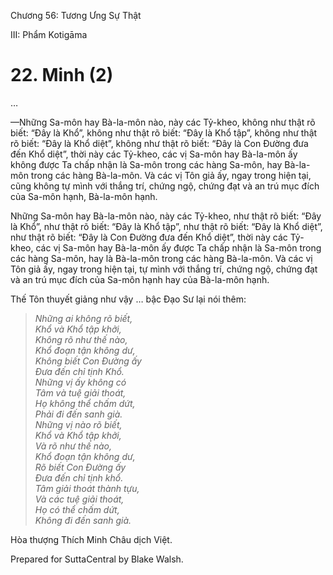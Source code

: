  

Chương 56: Tương Ưng Sự Thật

III: Phẩm Kotigāma

# 22\. Minh (2)

…

—Những Sa-môn hay Bà-la-môn nào, này các Tỷ-kheo, không như thật rõ biết: “Ðây là Khổ”, không như thật rõ biết: “Ðây là Khổ tập”, không như thật rõ biết: “Ðây là Khổ diệt”, không như thật rõ biết: “Ðây là Con Ðường đưa đến Khổ diệt”, thời này các Tỷ-kheo, các vị Sa-môn hay Bà-la-môn ấy không được Ta chấp nhận là Sa-môn trong các hàng Sa-môn, hay Bà-la-môn trong các hàng Bà-la-môn. Và các vị Tôn giả ấy, ngay trong hiện tại, cũng không tự mình với thắng trí, chứng ngộ, chứng đạt và an trú mục đích của Sa-môn hạnh, Bà-la-môn hạnh.

Những Sa-môn hay Bà-la-môn nào, này các Tỷ-kheo, như thật rõ biết: “Ðây là Khổ”, như thật rõ biết: “Ðây là Khổ tập”, như thật rõ biết: “Ðây là Khổ diệt”, như thật rõ biết: “Ðây là Con Ðường đưa đến Khổ diệt”, thời này các Tỷ-kheo, các vị Sa-môn hay Bà-la-môn ấy được Ta chấp nhận là Sa-môn trong các hàng Sa-môn, hay là Bà-la-môn trong các hàng Bà-la-môn. Và các vị Tôn giả ấy, ngay trong hiện tại, tự mình với thắng trí, chứng ngộ, chứng đạt và an trú mục đích của Sa-môn hạnh hay của Bà-la-môn hạnh.

Thế Tôn thuyết giảng như vậy … bậc Ðạo Sư lại nói thêm:

> _Những ai không rõ biết,  
> Khổ và Khổ tập khởi,  
> Không rõ như thế nào,  
> Khổ đoạn tận không dư,  
> Không biết Con Ðường ấy  
> Ðưa đến chỉ tịnh Khổ.  
> Những vị ấy không có  
> Tâm và tuệ giải thoát,  
> Họ không thể chấm dứt,  
> Phải đi đến sanh già.  
> Những vị nào rõ biết,  
> Khổ và Khổ tập khởi,  
> Và rõ như thế nào,  
> Khổ đoạn tận không dư,  
> Rõ biết Con Ðường ấy  
> Ðưa đến chỉ tịnh khổ.  
> Tâm giải thoát thành tựu,  
> Và các tuệ giải thoát,  
> Họ có thể chấm dứt,  
> Không đi đến sanh già._

Hòa thượng Thích Minh Châu dịch Việt.

Prepared for SuttaCentral by Blake Walsh.